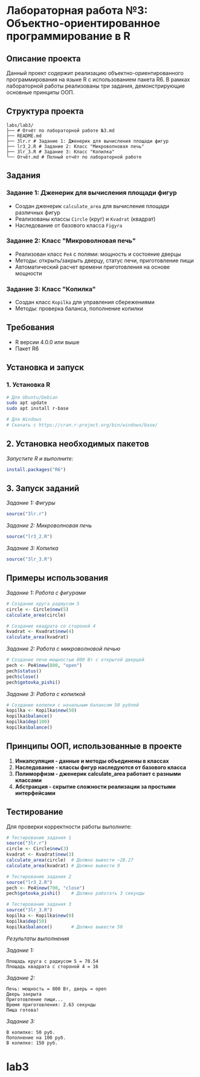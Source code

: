 # Лабораторная работа №3: Объектно-ориентированное программирование в R

## Описание проекта
Данный проект содержит реализацию объектно-ориентированного программирования на языке R с использованием пакета R6. В рамках лабораторной работы реализованы три задания, демонстрирующие основные принципы ООП.

## Структура проекта
```
labs/lab3/
├── # Отчёт по лабораторной работе №3.md
├── README.md
├── 3lr.r # Задание 1: Дженерик для вычисления площади фигур
├── lr3_2.R # Задание 2: Класс "Микроволновая печь"
├── 3lr_3.R # Задание 3: Класс "Копилка"
└── Отчёт.md # Полный отчёт по лабораторной работе

```

## Задания

### Задание 1: Дженерик для вычисления площади фигур
- Создан дженерик `calculate_area` для вычисления площади различных фигур
- Реализованы классы `Circle` (круг) и `Kvadrat` (квадрат)
- Наследование от базового класса `Figyra`

### Задание 2: Класс "Микроволновая печь"
- Реализован класс `Pe4` с полями: мощность и состояние дверцы
- Методы: открыть/закрыть дверцу, статус печи, приготовление пищи
- Автоматический расчет времени приготовления на основе мощности

### Задание 3: Класс "Копилка"
- Создан класс `Kopilka` для управления сбережениями
- Методы: проверка баланса, пополнение копилки

## Требования
- R версии 4.0.0 или выше
- Пакет R6

## Установка и запуск

### 1. Установка R
```bash
# Для Ubuntu/Debian
sudo apt update
sudo apt install r-base

# Для Windows
# Скачать с https://cran.r-project.org/bin/windows/base/
```

## 2. Установка необходимых пакетов
*Запустите R и выполните:*

```r
install.packages("R6")
```

## 3. Запуск заданий
*Задание 1: Фигуры*
```r
source("3lr.r")
```
*Задание 2: Микроволновая печь*
```r
source("lr3_2.R")
```
*Задание 3: Копилка*
```r
source("3lr_3.R")
```

## Примеры использования
*Задание 1: Работа с фигурами*
```r
# Создание круга радиусом 5
circle <- Circle$new(5)
calculate_area(circle)

# Создание квадрата со стороной 4
kvadrat <- Kvadrat$new(4)
calculate_area(kvadrat)
```

*Задание 2: Работа с микроволновой печью*
```r
# Создание печи мощностью 800 Вт с открытой дверцей
pech <- Pe4$new(800, "open")
pech$status()
pech$close()
pech$gotovka_pishi()
```
*Задание 3: Работа с копилкой*
```r
# Создание копилки с начальным балансом 50 рублей
kopilka <- Kopilka$new(50)
kopilka$balance()
kopilka$dep(100)
kopilka$balance()
```

## Принципы ООП, использованные в проекте
1. **Инкапсуляция - данные и методы объединены в классах**
2. **Наследование - классы фигур наследуются от базового класса**
3. **Полиморфизм - дженерик calculate_area работает с разными классами**
4. **Абстракция - скрытие сложности реализации за простыми интерфейсами**

## Тестирование
Для проверки корректности работы выполните:

```r
# Тестирование задания 1
source("3lr.r")
circle <- Circle$new(3)
kvadrat <- Kvadrat$new(3)
calculate_area(circle)  # Должно вывести ~28.27
calculate_area(kvadrat) # Должно вывести 9
```
```r
# Тестирование задания 2
source("lr3_2.R")
pech <- Pe4$new(700, "close")
pech$gotovka_pishi()    # Должно работать 3 секунды
```
```r
# Тестирование задания 3
source("3lr_3.R")
kopilka <- Kopilka$new(0)
kopilka$dep(50)
kopilka$balance()       # Должно вывести 50
```

*Результаты выполнения*

*Задание 1:*
```
Площадь круга с радиусом 5 = 78.54 
Площадь квадрата с стороной 4 = 16 
```
*Задание 2:*
```
Печь: мощность = 800 Вт, дверь = open
Дверь закрыта
Приготовление пищи...
Время приготовления: 2.63 секунды
Пища готова!
```
*Задание 3:*
```
В копилке: 50 руб.
Пополнение на 100 руб.
В копилке: 150 руб.
```
# lab3
